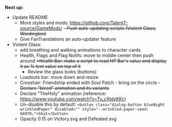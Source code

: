 **Next up:**
- Update README
    - More styles and mods: <https://github.com/Talent7-source/GameMods/>
~~- Push auto-updating scripts (Violent Glass; Wordington)~~
    - Give FanTranslations an auto-updater feature
- Violent Glass:
    - add breathing and walking animations to character cards
    - Health, Flags and Flag Notifs: move to middle center then push around
        ~~>Health Bar: make a script to read HP Bar's value and display it as % text value on top of it~~
        - Review the glass looks (buttons)
    - Loadouts bar: move down and resize
    - Crosshair: Friendship ended with Soul Patch - bring on the circle
    ~~- Declare "bleed" animation and its variants~~
    - Declare "TheHoly" animation (reference: <https://www.youtube.com/watch?v=Ty_cXtdzKKc>)
    - Un-disable this by default: `<button class="dialog-button blueNight wrinkledPaper" disabled="" style="--wrinkled-paper-seed: 68970;">Shat</button>`
    - Opacity 0.15 on Victory.svg and Defeated.svg
